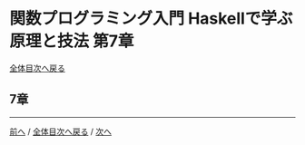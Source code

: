 # 関数プログラミング入門 Haskellで学ぶ原理と技法 第7章
[全体目次へ戻る](index.md)

## 7章

***

[前へ](c6.md) /
[全体目次へ戻る](index.md) /
[次へ](c8.md)
